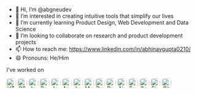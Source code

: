- 👋 Hi, I’m @abgneudev
- 👀 I’m interested in creating intuitive tools that simplify our lives
- 🌱 I’m currently learning Product Design, Web Development and Data Science
- 💞️ I’m looking to collaborate on research and product development projects
- 📫 How to reach me: https://www.linkedin.com/in/abhinavgupta0210/
- 😄 Pronouns: He/Him

I've worked on
<p>
  <img src="https://img.shields.io/badge/HTML5-E34F26?style=for-the-badge&logo=html5&logoColor=white" alt="HTML5" height="25" style="border-radius: 8px;"/>
  <img src="https://img.shields.io/badge/CSS3-1572B6?style=for-the-badge&logo=css3&logoColor=white" alt="CSS3" height="25" style="border-radius: 8px;"/>
  <img src="https://img.shields.io/badge/JavaScript-F7DF1E?style=for-the-badge&logo=javascript&logoColor=black" alt="JavaScript" height="25" style="border-radius: 8px;"/>
  <img src="https://img.shields.io/badge/React-20232A?style=for-the-badge&logo=react&logoColor=61DAFB" alt="React" height="25" style="border-radius: 8px;"/>
  <img src="https://img.shields.io/badge/Java-ED8B00?style=for-the-badge&logo=java&logoColor=white" alt="Java" height="25" style="border-radius: 8px;"/>
  <img src="https://img.shields.io/badge/AWS-232F3E?style=for-the-badge&logo=amazon-aws&logoColor=white" alt="AWS" height="25" style="border-radius: 8px;"/>
  <img src="https://img.shields.io/badge/JWT-000000?style=for-the-badge&logo=JSON-web-tokens&logoColor=white" alt="JWT" height="25" style="border-radius: 8px;"/>
  <img src="https://img.shields.io/badge/MySQL-4479A1?style=for-the-badge&logo=mysql&logoColor=white" alt="MySQL" height="25" style="border-radius: 8px;"/>
  <img src="https://img.shields.io/badge/Docker-2496ED?style=for-the-badge&logo=docker&logoColor=white" alt="Docker" height="25" style="border-radius: 8px;"/>
  <img src="https://img.shields.io/badge/Python-3776AB?style=for-the-badge&logo=python&logoColor=white" alt="Python" height="25" style="border-radius: 8px;"/>
  <img src="https://img.shields.io/badge/Apache%20Airflow-017CEE?style=for-the-badge&logo=apache-airflow&logoColor=white" alt="Airflow" height="25" style="border-radius: 8px;"/>
  <img src="https://img.shields.io/badge/FastAPI-009688?style=for-the-badge&logo=fastapi&logoColor=white" alt="FastAPI" height="25" style="border-radius: 8px;"/>
  <img src="https://img.shields.io/badge/Snowflake-56B4E9?style=for-the-badge&logo=snowflake&logoColor=white" alt="Snowflake" height="25" style="border-radius: 8px;"/>
  <img src="https://img.shields.io/badge/Figma-F24E1E?style=for-the-badge&logo=figma&logoColor=white" alt="Figma" height="25" style="border-radius: 8px;"/>
  <img src="https://img.shields.io/badge/GitHub-181717?style=for-the-badge&logo=github&logoColor=white" alt="GitHub" height="25" style="border-radius: 8px;"/>
</p>


